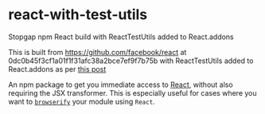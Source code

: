 # react-with-test-utils

Stopgap npm React build with ReactTestUtils added to React.addons

This is built from https://github.com/facebook/react at 0dc0b45f3cf1a01f1f31afc38a2bce7ef9f7b75b
with ReactTestUtils added to React.addons as per [this post](http://myshareoftech.com/2013/12/unit-testing-react-dot-js-with-jasmine-and-karma.html)

An npm package to get you immediate access to [React](http://facebook.github.io/react/),
without also requiring the JSX transformer. This is especially useful for cases where you
want to [`browserify`](https://github.com/substack/node-browserify) your module using
`React`.